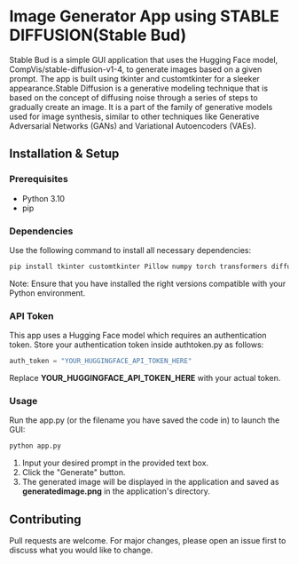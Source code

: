 # Image Generator App using STABLE DIFFUSION(Stable Bud)
Stable Bud is a simple GUI application that uses the Hugging Face model, CompVis/stable-diffusion-v1-4, to generate images based on a given prompt. The app is built using tkinter and customtkinter for a sleeker appearance.Stable Diffusion is a generative modeling technique that is based on the concept of diffusing noise through a series of steps to gradually create an image. It is a part of the family of generative models used for image synthesis, similar to other techniques like Generative Adversarial Networks (GANs) and Variational Autoencoders (VAEs).
## Installation & Setup
### Prerequisites
- Python 3.10
- pip
### Dependencies
Use the following command to install all necessary dependencies:
```python
pip install tkinter customtkinter Pillow numpy torch transformers diffusers
```
Note: Ensure that you have installed the right versions compatible with your Python environment.

### API Token
This app uses a Hugging Face model which requires an authentication token. Store your authentication token inside authtoken.py as follows:
```python
auth_token = "YOUR_HUGGINGFACE_API_TOKEN_HERE"

```
Replace **YOUR_HUGGINGFACE_API_TOKEN_HERE** with your actual token.

### Usage
Run the app.py (or the filename you have saved the code in) to launch the GUI:

```python
python app.py
```
1. Input your desired prompt in the provided text box.
2. Click the "Generate" button.
3. The generated image will be displayed in the application and saved as **generatedimage.png** in the application's directory.

## Contributing
Pull requests are welcome. For major changes, please open an issue first to discuss what you would like to change.



